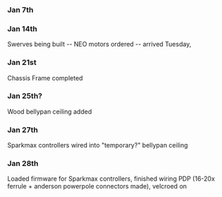 
### Jan 7th

### Jan 14th
Swerves being built -- NEO motors ordered -- arrived Tuesday, 

### Jan 21st
Chassis Frame completed 

### Jan 25th?
Wood bellypan ceiling added

### Jan 27th
Sparkmax controllers wired into "temporary?" bellypan ceiling

### Jan 28th
Loaded firmware for Sparkmax controllers, finished wiring PDP (16-20x ferrule + anderson powerpole connectors made), velcroed  on


